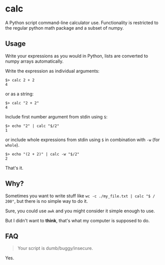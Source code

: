 # calc

A Python script command-line calculator use.
Functionality is restricted to the regular python math package and a subset of numpy.

## Usage

Write your expressions as you would in Python, lists are converted to numpy arrays automatically.

Write the expression as individual arguments:

```
$> calc 2 + 2
4
```

or as a string:

```
$> calc "2 + 2"
4
```

Include first number argument from stdin using `$`:

```
$> echo "2" | calc "$/2"
1
```

or include whole expressions from stdin using `$` in combination with `-w` (for `whole`).

```
$> echo "(2 + 2)" | calc -w "$/2"
2
```

That's it.

## Why?

Sometimes you want to write stuff like `wc -c ./my_file.txt | calc "$ / 200"`, but there is no simple way to do it.

Sure, you could use `awk` and you might consider it simple enough to use.

But I didn't want to **think**, that's what my computer is supposed to do.

## FAQ

>Your script is dumb/buggy/insecure.

Yes.
